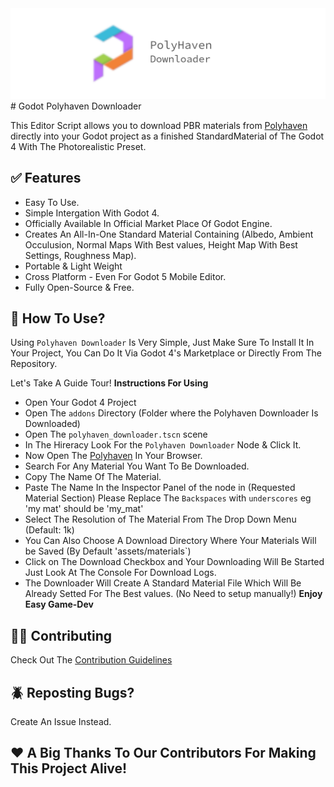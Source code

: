 <img src="img/banner.png">
# Godot Polyhaven Downloader

This Editor Script allows you to download PBR materials from [Polyhaven](https://polyhaven.org/) directly into your Godot project as a finished StandardMaterial of The Godot 4 With The Photorealistic Preset.

## ✅ Features
 - Easy To Use.
 - Simple Intergation With Godot 4.
 - Officially Available In Official Market Place Of Godot Engine.
 - Creates An All-In-One Standard Material Containing (Albedo, Ambient Occulusion, Normal Maps With Best values, Height Map With Best Settings, Roughness Map).
 - Portable & Light Weight
 - Cross Platform - Even For Godot 5 Mobile Editor.
 - Fully Open-Source & Free.

## 📃 How To Use?
Using `Polyhaven Downloader` Is Very Simple, Just Make Sure To Install It In Your Project, You Can Do It Via Godot 4's Marketplace or Directly From The Repository.

Let's Take A Guide Tour!
**Instructions For Using**
 - Open Your Godot 4 Project
 - Open The `addons` Directory (Folder where the Polyhaven Downloader Is Downloaded)
 - Open The `polyhaven_downloader.tscn` scene
 - In The Hireracy Look For the `Polyhaven Downloader` Node & Click It.
 - Now Open The [Polyhaven](https://polyhaven.org/) In Your Browser.
 - Search For Any Material You Want To Be Downloaded.
 - Copy The Name Of The Material.
 - Paste The Name In the Inspector Panel of the node in (Requested Material Section) Please Replace The `Backspaces` with `underscores` eg 'my mat' should be 'my_mat'
 - Select The Resolution of The Material From The Drop Down Menu (Default: 1k)
 - You Can Also Choose A Download Directory Where Your Materials Will be Saved (By Default 'assets/materials`)
 - Click on The Download Checkbox and Your Downloading Will Be Started Just Look At The Console For Download Logs.
 - The Downloader Will Create A Standard Material File Which Will Be Already Setted For The Best values. (No Need to setup manually!)
**Enjoy Easy Game-Dev**

## 🤝🏻 Contributing
Check Out The [Contribution Guidelines](CONTRIBUTING.md)

## 🪲 Reposting Bugs?
Create An Issue Instead.

## ❤️ A Big Thanks To Our Contributors For Making This Project Alive!